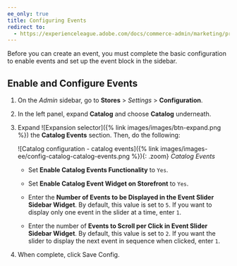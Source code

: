 ```yaml
---
ee_only: true
title: Configuring Events
redirect to:
  - https://experienceleague.adobe.com/docs/commerce-admin/marketing/promotions/events/event-configure.html
---
```


Before you can create an event, you must complete the basic configuration to enable events and set up the event block in the sidebar.

## Enable and Configure Events

1. On the _Admin_ sidebar, go to **Stores** > _Settings_ > **Configuration**.

1. In the left panel, expand **Catalog** and choose **Catalog** underneath.

1. Expand ![Expansion selector]({% link images/images/btn-expand.png %}) the **Catalog Events** section. Then, do the following:

    ![Catalog configuration - catalog events]({% link images/images-ee/config-catalog-catalog-events.png %}){: .zoom}
    _Catalog Events_

    - Set **Enable Catalog Events Functionality** to `Yes`.

    - Set **Enable Catalog Event Widget on Storefront** to `Yes`.

    - Enter the **Number of Events to be Displayed in the Event Slider Sidebar Widget**. By default, this value is set to `5`. If you want to display only one event in the slider at a time, enter `1`.

    - Enter the number of **Events to Scroll per Click in Event Slider Sidebar Widget**. By default, this value is set to `2`. If you want the slider to display the next event in sequence when clicked, enter `1`.

1. When complete, click <span class="btn">Save Config</span>.
